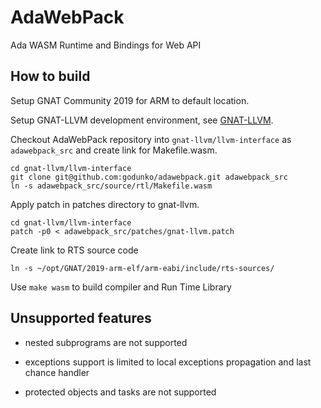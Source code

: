 # AdaWebPack
Ada WASM Runtime and Bindings for Web API

## How to build

Setup GNAT Community 2019 for ARM to default location.

Setup GNAT-LLVM development environment, see
[GNAT-LLVM](https://github.com/AdaCore/gnat-llvm).

Checkout AdaWebPack repository into `gnat-llvm/llvm-interface` as
`adawebpack_src` and create link for Makefile.wasm.

```
cd gnat-llvm/llvm-interface
git clone git@github.com:godunko/adawebpack.git adawebpack_src
ln -s adawebpack_src/source/rtl/Makefile.wasm
```

Apply patch in patches directory to gnat-llvm.

```
cd gnat-llvm/llvm-interface
patch -p0 < adawebpack_src/patches/gnat-llvm.patch
```

Create link to RTS source code

```
ln -s ~/opt/GNAT/2019-arm-elf/arm-eabi/include/rts-sources/
```

Use `make wasm` to build compiler and Run Time Library

## Unsupported features

 - nested subprograms are not supported

 - exceptions support is limited to local exceptions propagation and last
   chance handler

 - protected objects and tasks are not supported
